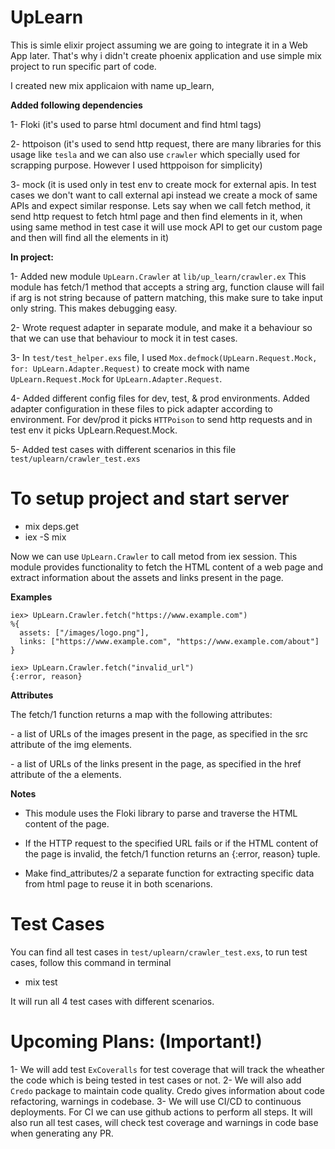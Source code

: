 # UpLearn

This is simle elixir project assuming we are going to integrate it in a Web App later. That's why i didn't create phoenix application and use simple mix project to run specific part of code.

I created new mix applicaion with name up_learn, 

<b>Added following dependencies</b>

1- Floki (it's used to parse html document and find html tags)

2- httpoison (it's used to send http request, there are many libraries for this usage like `tesla` and we can also use `crawler` which specially used for scrapping purpose. However I used httppoison for simplicity)

3- mock (it is used only in test env to create mock for external apis. In test cases we don't want to call external api
instead we create a mock of same APIs and expect similar response.
Lets say when we call fetch method, it send http request to fetch html page and then find elements in it, 
when using same method in test case it will use mock API to get our custom page and then will find all the elements in it)

<b>In project:</b>

1- Added new module `UpLearn.Crawler` at `lib/up_learn/crawler.ex`
This module has fetch/1 method that accepts a string arg, function clause will fail if arg is not string because of pattern matching, this make sure to take input only string. This makes debugging easy.

2- Wrote request adapter in separate module, and make it a behaviour so that we can use that behaviour to mock it in test cases.

3- In `test/test_helper.exs` file, I used `Mox.defmock(UpLearn.Request.Mock, for: UpLearn.Adapter.Request)` to create mock with name `UpLearn.Request.Mock` for `UpLearn.Adapter.Request`.

4- Added different config files for dev, test, & prod environments. Added adapter configuration in these files to pick adapter according to environment. For dev/prod it picks `HTTPoison` to send http requests and in test env it picks UpLearn.Request.Mock.

5- Added test cases with different scenarios in this file `test/uplearn/crawler_test.exs`

# To setup project and start server

- mix deps.get
- iex -S mix

Now we can use `UpLearn.Crawler` to call metod from iex session.
This module provides functionality to fetch the HTML content of a web page and extract information about the assets and links present in the page.

**Examples**

  ```
  iex> UpLearn.Crawler.fetch("https://www.example.com")
  %{
    assets: ["/images/logo.png"],
    links: ["https://www.example.com", "https://www.example.com/about"]
  }

  iex> UpLearn.Crawler.fetch("invalid_url")
  {:error, reason}
  ```
  
**Attributes**

The fetch/1 function returns a map with the following attributes:

<assets> - a list of URLs of the images present in the page, as specified in the src
attribute of the img elements.

<links> - a list of URLs of the links present in the page, as specified in the href
attribute of the a elements.

**Notes**

- This module uses the Floki library to parse and traverse the HTML content of the page.

- If the HTTP request to the specified URL fails or if the HTML content of the page is
invalid, the fetch/1 function returns an {:error, reason} tuple.

- Make find_attributes/2 a separate function for extracting specific data from html page to reuse it in both scenarions.


# Test Cases

You can find all test cases in `test/uplearn/crawler_test.exs`, to run test cases, follow this command in terminal
- mix test

It will run all 4 test cases with different scenarios.

# Upcoming Plans: (Important!)

1- We will add test `ExCoveralls` for test coverage that will track the wheather the code which is being tested in test cases or not.
2- We will also add `Credo` package to maintain code quality. Credo gives information about code refactoring, warnings in codebase.
3- We will use CI/CD to continuous deployments. For CI we can use github actions to perform all steps. It will also run all test cases, will check test coverage and warnings in code base when generating any PR.

